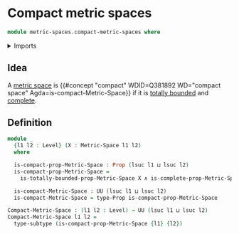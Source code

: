 # Compact metric spaces

```agda
module metric-spaces.compact-metric-spaces where
```

<details><summary>Imports</summary>

```agda
open import foundation.conjunction
open import foundation.propositions
open import foundation.subtypes
open import foundation.universe-levels

open import metric-spaces.complete-metric-spaces
open import metric-spaces.metric-spaces
open import metric-spaces.totally-bounded-metric-spaces
```

</details>

## Idea

A [metric space](metric-spaces.metric-spaces.md) is
{{#concept "compact" WDID=Q381892 WD="compact space" Agda=is-compact-Metric-Space}}
if it is [totally bounded](metric-spaces.totally-bounded-metric-spaces.md) and
[complete](metric-spaces.complete-metric-spaces.md).

## Definition

```agda
module _
  {l1 l2 : Level} (X : Metric-Space l1 l2)
  where

  is-compact-prop-Metric-Space : Prop (lsuc l1 ⊔ lsuc l2)
  is-compact-prop-Metric-Space =
    is-totally-bounded-prop-Metric-Space X ∧ is-complete-prop-Metric-Space X

  is-compact-Metric-Space : UU (lsuc l1 ⊔ lsuc l2)
  is-compact-Metric-Space = type-Prop is-compact-prop-Metric-Space

Compact-Metric-Space : (l1 l2 : Level) → UU (lsuc l1 ⊔ lsuc l2)
Compact-Metric-Space l1 l2 =
  type-subtype (is-compact-prop-Metric-Space {l1} {l2})
```
